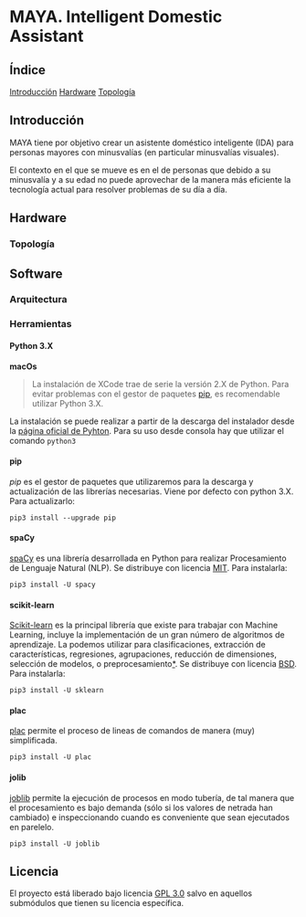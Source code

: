 # MAYA. Intelligent Domestic Assistant

## Índice

[Introducción](#Introduccion)
[Hardware](#Hardware)
  [Topología](#Topologia)

## Introducción

MAYA tiene por objetivo crear un asistente doméstico inteligente (IDA) para personas mayores con minusvalías (en particular minusvalías visuales).

El contexto en el que se mueve es en el de personas que debido a su minusvalía y a su edad no puede aprovechar de la manera más eficiente la tecnología actual para resolver problemas de su día a día.

## Hardware

### Topología

## Software

### Arquitectura

### Herramientas

#### Python 3.X

**macOs**
> La instalación de XCode trae de serie la versión 2.X de Python. Para evitar problemas con el gestor de paquetes [pip](https://pypi.python.org/pypi/pip), es recomendable utilizar Python 3.X.

La instalación se puede realizar a partir de la descarga del instalador desde la [página oficial de Pyhton](https://www.python.org/downloads/). Para su uso desde consola hay que utilizar el comando `python3`

#### pip

*pip* es el gestor de paquetes que utilizaremos para la descarga y actualización de las librerías necesarias. Viene por defecto con python 3.X. Para actualizarlo:

~~~
pip3 install --upgrade pip
~~~

#### spaCy

[spaCy](https://spacy.io/) es una librería desarrollada en Python para realizar Procesamiento de Lenguaje Natural (NLP). Se distribuye con licencia [MIT](https://opensource.org/licenses/MIT). Para instalarla:

~~~
pip3 install -U spacy
~~~

#### scikit-learn

[Scikit-learn](http://scikit-learn.org/stable/) es la principal librería que existe para trabajar con Machine Learning, incluye la implementación de un gran número de algoritmos de aprendizaje. La podemos utilizar para clasificaciones, extracción de características, regresiones, agrupaciones, reducción de dimensiones, selección de modelos, o preprocesamiento[\*](http://relopezbriega.github.io/blog/2015/10/10/machine-learning-con-python/#Scikit-Learn). Se distribuye con licencia [BSD](https://www.freebsd.org/copyright/freebsd-license.html). Para instalarla:

~~~
pip3 install -U sklearn
~~~

#### plac

[plac](https://pypi.python.org/pypi/plac) permite el proceso de lineas de comandos de manera (muy) simplificada. 

~~~
pip3 install -U plac
~~~

#### jolib

[joblib](https://pypi.python.org/pypi/joblib) permite la ejecución de procesos en modo tubería, de tal manera que el procesamiento es bajo demanda (sólo si los valores de netrada han cambiado) e inspeccionando cuando es conveniente que sean ejecutados en parelelo.

~~~
pip3 install -U joblib
~~~


## Licencia

El proyecto está liberado bajo licencia [GPL 3.0](https://www.gnu.org/licenses/gpl-3.0-standalone.html) salvo en aquellos submódulos que tienen su licencia específica.
